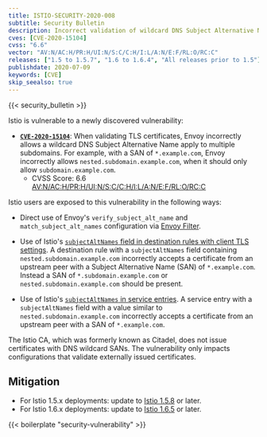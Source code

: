 ```yaml
---
title: ISTIO-SECURITY-2020-008
subtitle: Security Bulletin
description: Incorrect validation of wildcard DNS Subject Alternative Names.
cves: [CVE-2020-15104]
cvss: "6.6"
vector: "AV:N/AC:H/PR:H/UI:N/S:C/C:H/I:L/A:N/E:F/RL:O/RC:C"
releases: ["1.5 to 1.5.7", "1.6 to 1.6.4", "All releases prior to 1.5"]
publishdate: 2020-07-09
keywords: [CVE]
skip_seealso: true
---
```


{{< security_bulletin >}}

Istio is vulnerable to a newly discovered vulnerability:

* __[`CVE-2020-15104`](https://cve.mitre.org/cgi-bin/cvename.cgi?name=CVE-2020-15104)__:
When validating TLS certificates, Envoy incorrectly allows a wildcard DNS Subject Alternative Name apply to multiple subdomains. For example, with a SAN of `*.example.com`, Envoy incorrectly allows `nested.subdomain.example.com`, when it should only allow `subdomain.example.com`.
    * CVSS Score: 6.6 [AV:N/AC:H/PR:H/UI:N/S:C/C:H/I:L/A:N/E:F/RL:O/RC:C](https://nvd.nist.gov/vuln-metrics/cvss/v3-calculator?vector=AV:N/AC:H/PR:H/UI:N/S:C/C:H/I:L/A:N/E:F/RL:O/RC:C&version=3.1)

Istio users are exposed to this vulnerability in the following ways:

* Direct use of Envoy's `verify_subject_alt_name` and `match_subject_alt_names` configuration via [Envoy Filter](/pt-br/docs/reference/config/networking/envoy-filter/).

* Use of Istio's [`subjectAltNames` field in destination rules with client TLS settings](/pt-br/docs/reference/config/networking/destination-rule/#ClientTLSSettings).  A destination rule with a `subjectAltNames` field containing `nested.subdomain.example.com` incorrectly accepts a certificate from an upstream peer with a Subject Alternative Name (SAN) of `*.example.com`.  Instead a SAN of `*.subdomain.example.com` or `nested.subdomain.example.com` should be present.

* Use of Istio's [`subjectAltNames` in service entries](/pt-br/docs/reference/config/networking/service-entry/).  A service entry with a `subjectAltNames` field with a value similar to `nested.subdomain.example.com` incorrectly accepts a certificate from an upstream peer with a SAN of `*.example.com`.

The Istio CA, which was formerly known as Citadel, does not issue certificates with DNS wildcard SANs. The vulnerability only impacts configurations that validate externally issued certificates.

## Mitigation

* For Istio 1.5.x deployments: update to [Istio 1.5.8](/pt-br/news/releases/1.5.x/announcing-1.5.8) or later.
* For Istio 1.6.x deployments: update to [Istio 1.6.5](/pt-br/news/releases/1.6.x/announcing-1.6.5) or later.

{{< boilerplate "security-vulnerability" >}}
